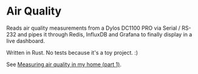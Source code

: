 # Air Quality

Reads air quality measurements from a Dylos DC1100 PRO via Serial / RS-232 and pipes it through Redis, InfluxDB and Grafana to finally display in a live dashboard.

Written in Rust. No tests because it's a toy project. :)

See [Measuring air quality in my home (part 1)](https://peferron.com/2017/03/23/measuring-air-quality-part-1/).

